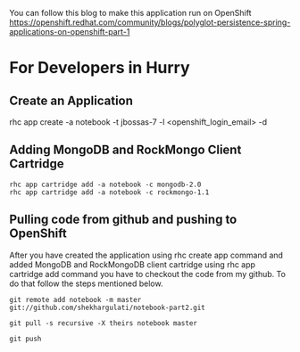 You can follow this blog to make this application run on OpenShift https://openshift.redhat.com/community/blogs/polyglot-persistence-spring-applications-on-openshift-part-1

# For Developers in Hurry

## Create an Application 

rhc app create -a notebook -t jbossas-7 -l <openshift_login_email> -d

## Adding MongoDB and RockMongo Client Cartridge

```
rhc app cartridge add -a notebook -c mongodb-2.0
rhc app cartridge add -a notebook -c rockmongo-1.1
```

## Pulling code from github and pushing to OpenShift

After you have created the application using rhc create app command and added MongoDB and RockMongoDB client cartridge using rhc app cartridge add command you have to checkout the code from my github. To do that follow the steps mentioned below.

```
git remote add notebook -m master git://github.com/shekhargulati/notebook-part2.git
 
git pull -s recursive -X theirs notebook master
 
git push
```
